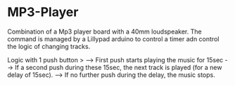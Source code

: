 # MP3-Player

Combination of a Mp3 player board with a 40mm loudspeaker. The command is managed by a Lillypad arduino to control a timer adn control the logic of changing tracks. 

Logic with 1 push button > 
--> First push starts playing the music for 15sec 
--> If a second push during these 15sec, the next track is played (for a new delay of 15sec). 
--> If no further push during the delay, the music stops. 

